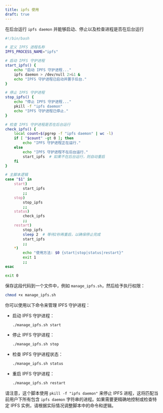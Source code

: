 ```yaml
---
title: ipfs 使用
draft: true
---
```


在后台运行 `ipfs daemon` 并能够启动、停止以及检查进程是否在后台运行

```bash
#!/bin/bash

# 定义 IPFS 进程名称
IPFS_PROCESS_NAME="ipfs"

# 启动 IPFS 守护进程
start_ipfs() {
    echo "启动 IPFS 守护进程..."
    ipfs daemon > /dev/null 2>&1 &
    echo "IPFS 守护进程已启动并置于后台."
}

# 停止 IPFS 守护进程
stop_ipfs() {
    echo "停止 IPFS 守护进程..."
    pkill -f "ipfs daemon"
    echo "IPFS 守护进程已停止."
}

# 检查 IPFS 守护进程是否在后台运行
check_ipfs() {
    local count=$(pgrep -f "ipfs daemon" | wc -l)
    if [ "$count" -gt 0 ]; then
        echo "IPFS 守护进程正在运行."
    else
        echo "IPFS 守护进程不在后台运行."
        start_ipfs  # 如果不在后台运行，则自动重启
    fi
}

# 主脚本逻辑
case "$1" in
    start)
        start_ipfs
        ;;
    stop)
        stop_ipfs
        ;;
    status)
        check_ipfs
        ;;
    restart)
        stop_ipfs
        sleep 2  # 等待2秒再重启，以确保停止完成
        start_ipfs
        ;;
    *)
        echo "使用方法: $0 {start|stop|status|restart}"
        exit 1
        ;;
esac

exit 0
```

保存这段代码到一个文件中，例如 `manage_ipfs.sh`，然后给予执行权限：

```sh
chmod +x manage_ipfs.sh
```

你可以使用以下命令来管理 IPFS 守护进程：

- 启动 IPFS 守护进程：
  ```sh
  ./manage_ipfs.sh start
  ```

- 停止 IPFS 守护进程：
  ```sh
  ./manage_ipfs.sh stop
  ```

- 检查 IPFS 守护进程状态：
  ```sh
  ./manage_ipfs.sh status
  ```

- 重启 IPFS 守护进程：
  ```sh
  ./manage_ipfs.sh restart
  ```

请注意，这个脚本使用 `pkill -f "ipfs daemon"` 来停止 IPFS 进程，这将匹配当前用户下所有包含 `ipfs daemon` 字符串的进程。如果需要更精确地控制或检查特定 IPFS 实例，请根据实际情况调整脚本中的命令和逻辑。
